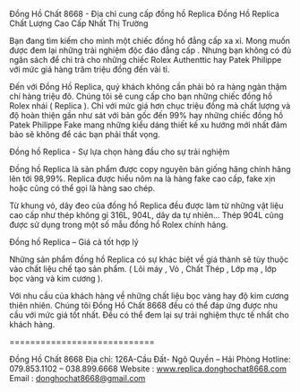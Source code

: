 Đồng Hồ Chất 8668 - Địa chỉ cung cấp đồng hồ Replica
Đồng Hồ Replica Chất Lượng Cao Cấp Nhất Thị Trường

Bạn đang tìm kiếm cho mình một chiếc đồng hồ đẳng cấp xa xỉ. Mong muốn được đem lại những trải nghiệm độc đáo đẳng cấp . Nhưng bạn không có đủ ngân sách để chi trả cho những chiếc Rolex Authenttic hay Patek Philippe với mức giá hàng trăm triệu đồng đến vài tỉ.

Đến với Đồng Hồ Replica, quý khách không cần phải bỏ ra hàng ngàn thậm chí hàng triệu đô. Chúng tôi sẽ cung cấp cho bạn những chiếc đồng hồ Rolex nhái ( Replica ). Chỉ với mức giá hơn chục triệu đồng mà chất lượng và độ hoàn thiện gần như sát với bản gốc đến 99% hay những chiếc đồng hồ Patek Philippe Fake mang những kiểu dáng thiết kế xu hướng mới nhất đảm bảo sẽ không để các bạn phải thất vọng.

Đồng hồ Replica - Sự lựa chọn hàng đầu cho sự trải nghiệm

Đồng hồ Replica là sản phẩm được copy nguyên bản giống hãng chính hãng lên tới 98,99%. Replica được hiểu nôm na là hàng fake cao cấp, fake xịn hoặc cũng có thể gọi là hàng sao chép.

Từ khung vỏ, dây đeo của đồng hồ Replica đều được làm từ những vật liệu cao cấp như thép không gỉ 316L, 904L, dây da tự nhiên… Thép 904L cũng được sử dụng trong một số mẫu đồng hồ Rolex chính hãng.

Đồng hồ Replica – Giá cả tốt hợp lý

Những sản phẩm đồng hồ Replica có sự khác biệt về giá thành sẽ tùy thuộc vào chất liệu chế tạo sản phẩm. ( Lõi máy , Vỏ , Chất Thép , Lớp mạ , lớp bọc vàng và kim cương ).

Với nhu cầu của khách hàng về những chất liệu bọc vàng hay độ kim cương thiên nhiên. Chúng tôi Đồng Hồ Chất 8668 đều có thể đáp ứng được nhu cầu với mức giá tốt nhất. Đều có thể đem lại sự trải nghiệm thực tế nhất cho khách hàng.

============================

Đồng Hồ Chất 8668
Địa chỉ: 126A-Cầu Đất- Ngô Quyền – Hải Phòng
Hotline: 079.853.1102 – 038.899.6668
Website : www.replica.donghochat8668.com
Email : donghochat8668@gmail.com
<!--
**cuahangdonghoreplica/cuahangdonghoreplica** is a ✨ _special_ ✨ repository because its `README.md` (this file) appears on your GitHub profile.

Here are some ideas to get you started:

- 🔭 I’m currently working on ...
- 🌱 I’m currently learning ...
- 👯 I’m looking to collaborate on ...
- 🤔 I’m looking for help with ...
- 💬 Ask me about ...
- 📫 How to reach me: ...
- 😄 Pronouns: ...
- ⚡ Fun fact: ...
-->
